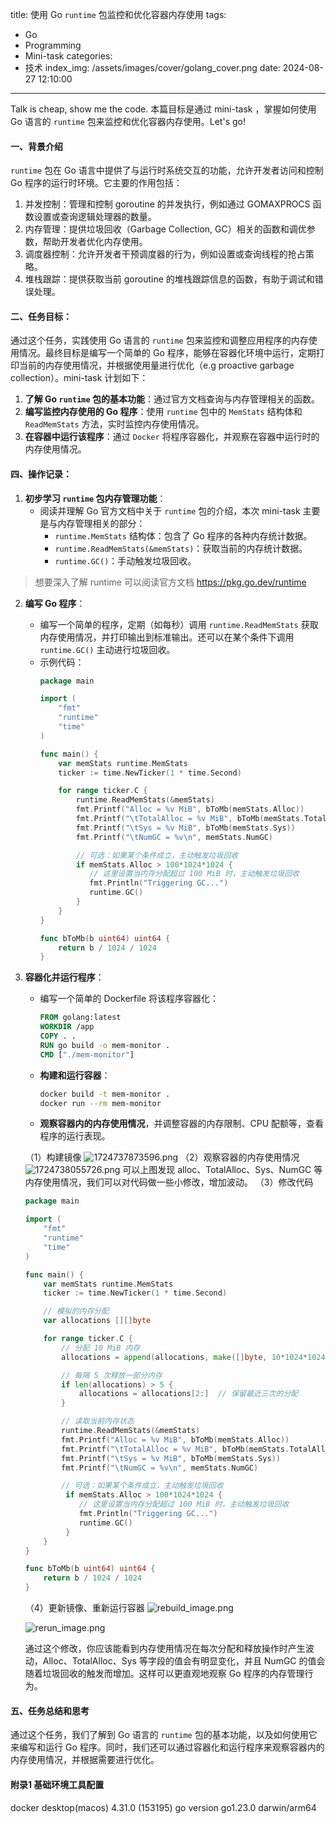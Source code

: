 title: 使用 Go `runtime` 包监控和优化容器内存使用
tags:
  - Go
  - Programming
  - Mini-task
categories:
  - 技术
index_img: /assets/images/cover/golang_cover.png
date: 2024-08-27 12:10:00
---

Talk is cheap, show me the code. 本篇目标是通过 mini-task ，掌握如何使用 Go 语言的 `runtime` 包来监控和优化容器内存使用。Let's go!

#### 一、背景介绍

`runtime` 包在 Go 语言中提供了与运行时系统交互的功能，允许开发者访问和控制 Go 程序的运行时环境。它主要的作用包括：

1. 并发控制：管理和控制 goroutine 的并发执行，例如通过 GOMAXPROCS 函数设置或查询逻辑处理器的数量。
2. 内存管理：提供垃圾回收（Garbage Collection, GC）相关的函数和调优参数，帮助开发者优化内存使用。
3. 调度器控制：允许开发者干预调度器的行为，例如设置或查询线程的抢占策略。
4. 堆栈跟踪：提供获取当前 goroutine 的堆栈跟踪信息的函数，有助于调试和错误处理。

#### 二、任务目标：

通过这个任务，实践使用 Go 语言的 `runtime` 包来监控和调整应用程序的内存使用情况。最终目标是编写一个简单的 Go 程序，能够在容器化环境中运行，定期打印当前的内存使用情况，并根据使用量进行优化（e.g proactive garbage collection）。mini-task 计划如下：

1. **了解 Go `runtime` 包的基本功能**：通过官方文档查询与内存管理相关的函数。
2. **编写监控内存使用的 Go 程序**：使用 `runtime` 包中的 `MemStats` 结构体和 `ReadMemStats` 方法，实时监控内存使用情况。
3. **在容器中运行该程序**：通过 `Docker` 将程序容器化，并观察在容器中运行时的内存使用情况。

#### 四、操作记录：

1. **初步学习 `runtime` 包内存管理功能**：
   - 阅读并理解 Go 官方文档中关于 `runtime` 包的介绍，本次 mini-task 主要是与内存管理相关的部分：
     - `runtime.MemStats` 结构体：包含了 Go 程序的各种内存统计数据。
     - `runtime.ReadMemStats(&memStats)`：获取当前的内存统计数据。
     - `runtime.GC()`：手动触发垃圾回收。

> 想要深入了解 runtime 可以阅读官方文档 https://pkg.go.dev/runtime

2. **编写 Go 程序**：
   - 编写一个简单的程序，定期（如每秒）调用 `runtime.ReadMemStats` 获取内存使用情况，并打印输出到标准输出。还可以在某个条件下调用 `runtime.GC()` 主动进行垃圾回收。
   - 示例代码：
     ```go
     package main

     import (
         "fmt"
         "runtime"
         "time"
     )

     func main() {
         var memStats runtime.MemStats
         ticker := time.NewTicker(1 * time.Second)

         for range ticker.C {
             runtime.ReadMemStats(&memStats)
             fmt.Printf("Alloc = %v MiB", bToMb(memStats.Alloc))
             fmt.Printf("\tTotalAlloc = %v MiB", bToMb(memStats.TotalAlloc))
             fmt.Printf("\tSys = %v MiB", bToMb(memStats.Sys))
             fmt.Printf("\tNumGC = %v\n", memStats.NumGC)

             // 可选：如果某个条件成立，主动触发垃圾回收
             if memStats.Alloc > 100*1024*1024 { 
                // 这里设置当内存分配超过 100 MiB 时，主动触发垃圾回收
                fmt.Println("Triggering GC...")
                runtime.GC()
             }
         }
     }

     func bToMb(b uint64) uint64 {
         return b / 1024 / 1024
     }
     ```

3. **容器化并运行程序**：
   - 编写一个简单的 Dockerfile 将该程序容器化：
     ```dockerfile
     FROM golang:latest
     WORKDIR /app
     COPY . .
     RUN go build -o mem-monitor .
     CMD ["./mem-monitor"]
     ```
   - **构建和运行容器**：
     ```bash
     docker build -t mem-monitor .
     docker run --rm mem-monitor
     ```
   - **观察容器内的内存使用情况**，并调整容器的内存限制、CPU 配额等，查看程序的运行表现。

   （1）构建镜像
   ![1724737873596.png](https://img.picui.cn/free/2024/08/27/66cd692c54adc.png)
   （2）观察容器的内存使用情况
   ![1724738055726.png](https://img.picui.cn/free/2024/08/27/66cd69e213b67.png)
   可以上图发现 alloc、TotalAlloc、Sys、NumGC 等内存使用情况，我们可以对代码做一些小修改，增加波动。
   （3）修改代码
    ```go
    package main

    import (
        "fmt"
        "runtime"
        "time"
    )

    func main() {
        var memStats runtime.MemStats
        ticker := time.NewTicker(1 * time.Second)

        // 模拟的内存分配
        var allocations [][]byte

        for range ticker.C {
            // 分配 10 MiB 内存
            allocations = append(allocations, make([]byte, 10*1024*1024))

            // 每隔 5 次释放一部分内存
            if len(allocations) > 5 {
                allocations = allocations[2:]  // 保留最近三次的分配
            }

            // 读取当前内存状态
            runtime.ReadMemStats(&memStats)
            fmt.Printf("Alloc = %v MiB", bToMb(memStats.Alloc))
            fmt.Printf("\tTotalAlloc = %v MiB", bToMb(memStats.TotalAlloc))
            fmt.Printf("\tSys = %v MiB", bToMb(memStats.Sys))
            fmt.Printf("\tNumGC = %v\n", memStats.NumGC)

            // 可选：如果某个条件成立，主动触发垃圾回收
             if memStats.Alloc > 100*1024*1024 { 
                // 这里设置当内存分配超过 100 MiB 时，主动触发垃圾回收
                fmt.Println("Triggering GC...")
                runtime.GC()
             }
        }
    }

    func bToMb(b uint64) uint64 {
        return b / 1024 / 1024
    }
    ```
    （4）更新镜像、重新运行容器
    ![rebuild_image.png](https://img.picui.cn/free/2024/08/27/66cd6c0aee5e7.png)

    ![rerun_image.png](https://img.picui.cn/free/2024/08/27/66cd6c538f052.png)

    通过这个修改，你应该能看到内存使用情况在每次分配和释放操作时产生波动，Alloc、TotalAlloc、Sys 等字段的值会有明显变化，并且 NumGC 的值会随着垃圾回收的触发而增加。这样可以更直观地观察 Go 程序的内存管理行为。

#### 五、任务总结和思考

通过这个任务，我们了解到 Go 语言的 `runtime` 包的基本功能，以及如何使用它来编写和运行 Go 程序。同时，我们还可以通过容器化和运行程序来观察容器内的内存使用情况，并根据需要进行优化。

#### 附录1 基础环境工具配置 

docker desktop(macos) 4.31.0 (153195)
go version go1.23.0 darwin/arm64
